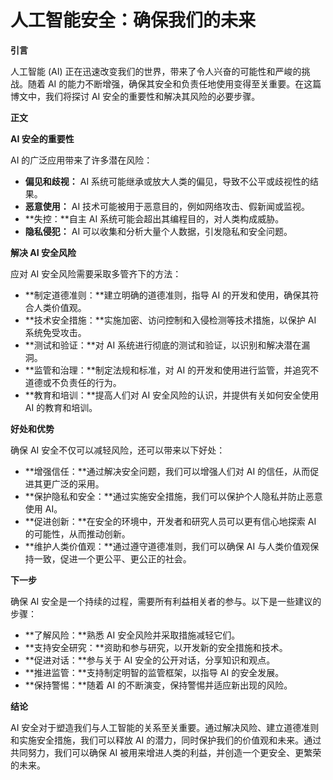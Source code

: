 # 人工智能安全：确保我们的未来

**引言**

人工智能 (AI) 正在迅速改变我们的世界，带来了令人兴奋的可能性和严峻的挑战。随着 AI 的能力不断增强，确保其安全和负责任地使用变得至关重要。在这篇博文中，我们将探讨 AI 安全的重要性和解决其风险的必要步骤。

**正文**

**AI 安全的重要性**

AI 的广泛应用带来了许多潜在风险：

* **偏见和歧视：** AI 系统可能继承或放大人类的偏见，导致不公平或歧视性的结果。
* **恶意使用：** AI 技术可能被用于恶意目的，例如网络攻击、假新闻或监视。
* **失控：**自主 AI 系统可能会超出其编程目的，对人类构成威胁。
* **隐私侵犯：** AI 可以收集和分析大量个人数据，引发隐私和安全问题。

**解决 AI 安全风险**

应对 AI 安全风险需要采取多管齐下的方法：

* **制定道德准则：**建立明确的道德准则，指导 AI 的开发和使用，确保其符合人类价值观。
* **技术安全措施：**实施加密、访问控制和入侵检测等技术措施，以保护 AI 系统免受攻击。
* **测试和验证：**对 AI 系统进行彻底的测试和验证，以识别和解决潜在漏洞。
* **监管和治理：**制定法规和标准，对 AI 的开发和使用进行监管，并追究不道德或不负责任的行为。
* **教育和培训：**提高人们对 AI 安全风险的认识，并提供有关如何安全使用 AI 的教育和培训。

**好处和优势**

确保 AI 安全不仅可以减轻风险，还可以带来以下好处：

* **增强信任：**通过解决安全问题，我们可以增强人们对 AI 的信任，从而促进其更广泛的采用。
* **保护隐私和安全：**通过实施安全措施，我们可以保护个人隐私并防止恶意使用 AI。
* **促进创新：**在安全的环境中，开发者和研究人员可以更有信心地探索 AI 的可能性，从而推动创新。
* **维护人类价值观：**通过遵守道德准则，我们可以确保 AI 与人类价值观保持一致，促进一个更公平、更公正的社会。

**下一步**

确保 AI 安全是一个持续的过程，需要所有利益相关者的参与。以下是一些建议的步骤：

* **了解风险：**熟悉 AI 安全风险并采取措施减轻它们。
* **支持安全研究：**资助和参与研究，以开发新的安全措施和技术。
* **促进对话：**参与关于 AI 安全的公开对话，分享知识和观点。
* **推进监管：**支持制定明智的监管框架，以指导 AI 的安全发展。
* **保持警惕：**随着 AI 的不断演变，保持警惕并适应新出现的风险。

**结论**

AI 安全对于塑造我们与人工智能的关系至关重要。通过解决风险、建立道德准则和实施安全措施，我们可以释放 AI 的潜力，同时保护我们的价值观和未来。通过共同努力，我们可以确保 AI 被用来增进人类的利益，并创造一个更安全、更繁荣的未来。
